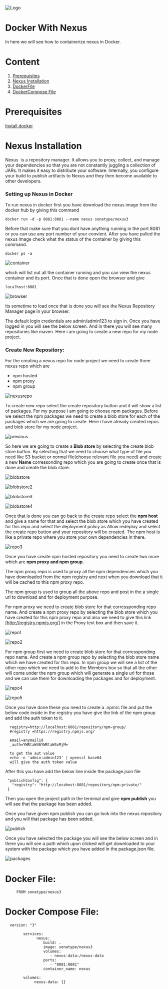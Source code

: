 ![Logo](https://github.com/KishanRavindran/Angularlearning-app/blob/master/docs/GeppettoIcon.png?raw=true"Logo")

# Docker With Nexus<br/>
   In here we will see how to containerize nexus in Docker.
   
# Content
1. [Prerequisites](#prerequisites)
1. [Nexus Installation](#nexus-installation)
1. [DockerFile](https://github.com/KishanRavindran/Angularlearning/blob/master/docs/Dockerfile) 
1. [DockerCompose File](https://github.com/KishanRavindran/Angularlearning/blob/master/docs/docker-compose.yml)

# Prerequisites<br/> 
  [Install docker](https://docs.docker.com/install/)
  
# Nexus Installation<br/>
   Nexus  is a repository manager. It allows you to proxy, collect, and manage your dependencies so that you are not constantly juggling a collection of JARs. It makes it easy to distribute your software. Internally, you configure your build to publish artifacts to Nexus and they then become available to other developers.<br/>
  
### Setting up Nexus in Docker
  To run nexus in docker first you have download the nexus image from the docker hub by giving this command
  
    docker run -d -p 8081:8081 --name nexus sonatype/nexus3
    
 Before that make sure that you dont have anything running in the port 8081 or you can use any port number of your convient.
 After you have pulled the nexus image check what the status of the container by giving this command.
 
    docker ps -a
  
  ![container](https://github.com/KishanRavindran/Angularlearning-app/blob/master/docs/Selection_047.png?raw=true"container")
  
  which will list out all the container running and you can view the nexus container and its port. Once that is done open the browser and give 
    
    localhost:8081
    
   ![browser](https://github.com/KishanRavindran/Angularlearning-app/blob/master/docs/Selection_048.png?raw=true"browser") 
   
Its sometime to load once that is done you will see the Nexus Repository Manager page in your browser.

The default login credentials are admin/admin123 to sign in. Once you have logged in you will see the below screen. And in there you will see many repositories like maven. Here i am going to create a new repo for my node project.

### Create New Repository:<br/>
For the creating a nexus repo for node project we need to create three nexus repo which are 
   
   - npm hosted
   - npm proxy
   - npm group
   
  ![nexusrepo](https://github.com/KishanRavindran/Angularlearning-app/blob/master/docs/Selection_050.png?raw=true"nexusrepo")
  
  To create new repo select the create repository button and it will show a list of packages. For my purpose i am going to choose npm packages. Before we select the npm packages we need to create a blob store for each of the packages which we are going to create. Here i have already created repos and blob store for my node project.
  
  ![previous](https://github.com/KishanRavindran/Angularlearning-app/blob/master/docs/Selection_063.png?raw=true"previous")
  
  So here we are going to create a **Blob store** by selecting the create blob store button. By selecting that we need to choose what type of file you need like S3 bucket or normal file(choose relevant file you need) and create a new **Name** corressonding repo which you are going to create once that is done and create the blob store. 
  
  ![blobstore](https://github.com/KishanRavindran/Angularlearning-app/blob/master/docs/Selection_052.png?raw=true"blobstore")
  
  ![blobstore2](https://github.com/KishanRavindran/Angularlearning-app/blob/master/docs/Selection_053.png?raw=true"blobstore2")
  
  ![blobstore3](https://github.com/KishanRavindran/Angularlearning-app/blob/master/docs/Selection_055.png?raw=true"blobstore3")
  
  ![blobstore4](https://github.com/KishanRavindran/Angularlearning-app/blob/master/docs/Selection_056.png?raw=true"blobstore4")
  
  
  Once that is done you can go back to the create repo select the **npm host** and give a name for that and select the blob store which you have created for this repo and select the deployment policy as Allow redeploy and select the create repo button and your repository will be created. The npm host is like a private repo where you store your own dependencies in there.
  
  ![repo3](https://github.com/KishanRavindran/Angularlearning-app/blob/master/docs/Selection_060.png?raw=true"repo3")
  
 Once you have create npm hosted repository you need to create two more which are **npm proxy and npm group**. 
 
The npm proxy repo is used to proxy all the npm dependencies which you have downloaded from the npm registry and next when you download that it will be cached to this npm proxy repo.
 
 The npm group is used to group all the above repo and post in the a single url to download and for deployment purpose.
 
 For npm proxy we need to create blob store for that corressponding repo name. And create a npm proxy repo by selecting the blob store which you have created for this npm proxy repo and also we need to give this link [http://registry.npmjs.org/] in the Proxy text box and then save it.
 
  ![repo1](https://github.com/KishanRavindran/Angularlearning-app/blob/master/docs/Selection_058.png?raw=true"repo1")
  
  ![repo2](https://github.com/KishanRavindran/Angularlearning-app/blob/master/docs/Selection_059.png?raw=true"repo2")
  
 
 For npm group first we need to create blob store for that corressponding repo name. And create a npm group repo by selecting the blob store name which we have created for this repo. In npm group we will see a list of the other repo which we need to add to the Members box so that all the other will come under the npm group which will generate a single url for those and we can use them for downloading the packages and for deployment.
 
  ![repo4](https://github.com/KishanRavindran/Angularlearning-app/blob/master/docs/Selection_061.png?raw=true"repo4")
  
  ![repo5](https://github.com/KishanRavindran/Angularlearning-app/blob/master/docs/Selection_062.png?raw=true"repo5")
  
  
  Once you have done these you need to create a .npmrc file and put the below code inside in the registry you have give the link of the npm group and add the auth token to it.
  
      registry=http://localhost:8081/repository/npm-group/
      #registry =https://registry.npmjs.org/
      
      email=anymailid
      _auth=YWRtaW46YWRtaW4xMjM=
      
      to get the aut value 
      echo -n 'admin:admin123' | openssl base64
      will give the auth token value

  After this you have add the below line inside the package.json file
 
     "publishConfig": {
       "registry": "http://locahost:8081/repository/npm-private/"
     }
     
 Then you open the project path in the terminal and give **npm publish** you will see that the package has been added. 
 
 Once you have given npm publish you can go look into the nexus repository and you will that package has been added.
 
 ![publish](https://github.com/KishanRavindran/Angularlearning-app/blob/master/docs/Selection_064.png?raw=true"publish")
 
  Once you have selected the package you will see the below screen and in there you will see a path which upon clicked will get downloaded to your system with the package which you have added in the package.json file.
  
  ![packages](https://github.com/KishanRavindran/Angularlearning-app/blob/master/docs/Selection_065.png?raw=true"packages")
  
  
# Docker File:<br/>
   
         FROM sonatype/nexus3
         
# Docker Compose File:<br/>
 
      version: "3"

            services:
                  nexus:
                     build: .
                     image: sonatype/nexus3
                     volumes:
                        - nexus-data:/nexus-data
                     ports:
                        - "8081:8081"
                     container_name: nexus
       
            volumes:
                 nexus-data: {}
